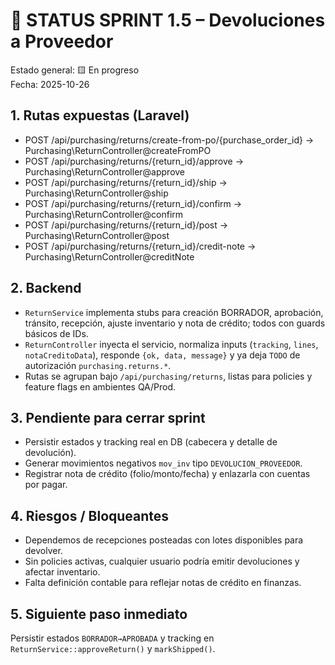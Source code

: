 # 🧭 STATUS SPRINT 1.5 – Devoluciones a Proveedor

Estado general: 🟨 En progreso  
Fecha: 2025-10-26

## 1. Rutas expuestas (Laravel)
- POST /api/purchasing/returns/create-from-po/{purchase_order_id} -> Purchasing\ReturnController@createFromPO
- POST /api/purchasing/returns/{return_id}/approve -> Purchasing\ReturnController@approve
- POST /api/purchasing/returns/{return_id}/ship -> Purchasing\ReturnController@ship
- POST /api/purchasing/returns/{return_id}/confirm -> Purchasing\ReturnController@confirm
- POST /api/purchasing/returns/{return_id}/post -> Purchasing\ReturnController@post
- POST /api/purchasing/returns/{return_id}/credit-note -> Purchasing\ReturnController@creditNote

## 2. Backend
- `ReturnService` implementa stubs para creación BORRADOR, aprobación, tránsito, recepción, ajuste inventario y nota de crédito; todos con guards básicos de IDs.
- `ReturnController` inyecta el servicio, normaliza inputs (`tracking`, `lines`, `notaCreditoData`), responde `{ok, data, message}` y ya deja `TODO` de autorización `purchasing.returns.*`.
- Rutas se agrupan bajo `/api/purchasing/returns`, listas para policies y feature flags en ambientes QA/Prod.

## 3. Pendiente para cerrar sprint
- Persistir estados y tracking real en DB (cabecera y detalle de devolución).
- Generar movimientos negativos `mov_inv` tipo `DEVOLUCION_PROVEEDOR`.
- Registrar nota de crédito (folio/monto/fecha) y enlazarla con cuentas por pagar.

## 4. Riesgos / Bloqueantes
- Dependemos de recepciones posteadas con lotes disponibles para devolver.
- Sin policies activas, cualquier usuario podría emitir devoluciones y afectar inventario.
- Falta definición contable para reflejar notas de crédito en finanzas.

## 5. Siguiente paso inmediato
Persistir estados `BORRADOR→APROBADA` y tracking en `ReturnService::approveReturn()` y `markShipped()`.
